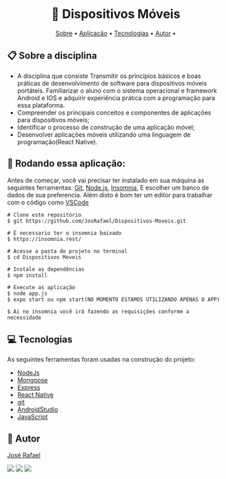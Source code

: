 <h1  align="center"> 📱 Dispositivos Móveis </h1>

<p  align="center"> <a  href="#sobre">Sobre</a> • <a  href="#aplicacao">Aplicação</a> • <a  href="#techs">Tecnologias</a> • <a  href="#autor">Autor</a> •  </p>

<h2  id="sobre"> 📋 Sobre a disciplina </h2>

- A disciplina que consiste Transmitir os princípios básicos e boas práticas de desenvolvimento de software para dispositivos móveis portáteis. Familiarizar o aluno com o sistema operacional e framework Android e IOS e adquirir experiência prática com a programação para essa plataforma.
- Compreender os principais conceitos e componentes de aplicações para dispositivos móveis;
- Identificar o processo de construção de uma aplicação móvel;
- Desenvolver aplicações móveis utilizando uma linguagem de programação(React Native).

<h2 id="aplicacao"> 🎲  Rodando essa aplicação: </h2>

Antes de começar, você vai precisar ter instalado em sua máquina as seguintes ferramentas: [Git](https://git-scm.com/), [Node.js](https://nodejs.org/en/), [Insomnia](https://insomnia.rest/), E escolher um banco de dados de sua preferencia. Além disto é bom ter um editor para trabalhar com o código como [VSCode](https://code.visualstudio.com/)

```
# Clone este repositório
$ git https://github.com/JosRafael/Dispositivos-Moveis.git

# É necessario ter o insomnia baixado
$ https://insomnia.rest/

# Acesse a pasta do projeto no terminal
$ cd Dispositivos Moveis

# Instale as dependências
$ npm install

# Execute as aplicação
$ node app.js
$ expo start ou npm start(NO MOMENTO ESTAMOS UTILIZANDO APENAS O APP)

$ Ai no insomnia você irá fazendo as requisições conforme a necessidade
```

<h2  id="techs"> 💻 Tecnologias</h2>

As seguintes ferramentas foram usadas na construção do projeto:

- [NodeJs]()
- [Mongoose]()
- [Express]()
- [React Native]()
- [git]()
- [AndroidStudio]()
- [JavaScript]()

<h2 id="autor"> 🦸 Autor</h2>

[José Rafael](https://github.com/JosRafael)

<div> 
  <a href="https://instagram.com/jrafael123_" target="_blank"><img src="https://img.shields.io/badge/-Instagram-%23E4405F?style=for-the-badge&logo=instagram&logoColor=white" target="_blank"></a>
 	<a href="https://www.twitch.tv/rafaz1n123" target="_blank"><img src="https://img.shields.io/badge/Twitch-9146FF?style=for-the-badge&logo=twitch&logoColor=white" target="_blank"></a>
  <a href = "mailto:rafaelmatiashue@gmail.com"><img src="https://img.shields.io/badge/-Gmail-%23333?style=for-the-badge&logo=gmail&logoColor=white" target="_blank"></a>
